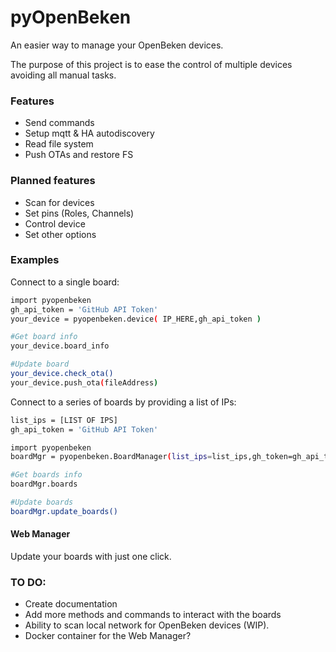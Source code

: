 # pyOpenBeken
An easier way to manage your OpenBeken devices.

The purpose of this project is to ease the control of multiple devices avoiding all manual tasks.

### Features
* Send commands
* Setup mqtt & HA autodiscovery
* Read file system
* Push OTAs and restore FS

### Planned features
* Scan for devices
* Set pins (Roles, Channels)
* Control device
* Set other options


### Examples

Connect to a single board:
```sh
import pyopenbeken
gh_api_token = 'GitHub API Token'
your_device = pyopenbeken.device( IP_HERE,gh_api_token )

#Get board info
your_device.board_info

#Update board
your_device.check_ota()
your_device.push_ota(fileAddress)
```

Connect to a series of boards by providing a list of IPs:
```sh
list_ips = [LIST OF IPS]
gh_api_token = 'GitHub API Token'

import pyopenbeken
boardMgr = pyopenbeken.BoardManager(list_ips=list_ips,gh_token=gh_api_token)

#Get boards info
boardMgr.boards

#Update boards
boardMgr.update_boards()
```

#### Web Manager
Update your boards with just one click.


### TO DO:
* Create documentation
* Add more methods and commands to interact with the boards
* Ability to scan local network for OpenBeken devices (WIP).
* Docker container for the Web Manager?
